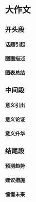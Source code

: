 # 大作文

## 开头段

### 话题引起



### 图画描述



### 图表总结





## 中间段

### 意义引出



### 意义论证



### 意义升华



## 结尾段

### 预测趋势



### 建议措施



### 憧憬未来















































